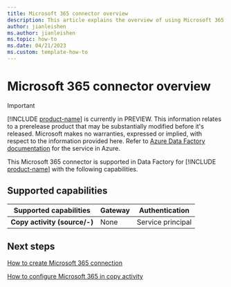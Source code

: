 ```yaml
---
title: Microsoft 365 connector overview
description: This article explains the overview of using Microsoft 365.
author: jianleishen
ms.author: jianleishen
ms.topic: how-to
ms.date: 04/21/2023
ms.custom: template-how-to 
---
```


# Microsoft 365 connector overview

> [!IMPORTANT]
> [!INCLUDE [product-name](../includes/product-name.md)] is currently in PREVIEW.
> This information relates to a prerelease product that may be substantially modified before it's released. Microsoft makes no warranties, expressed or implied, with respect to the information provided here. Refer to [Azure Data Factory documentation](/azure/data-factory/) for the service in Azure.

This Microsoft 365 connector is supported in Data Factory for [!INCLUDE [product-name](../includes/product-name.md)] with the following capabilities.

## Supported capabilities

| Supported capabilities | Gateway | Authentication |
| --- | --- | ---|
| **Copy activity (source/-)** | None | Service principal |

## Next steps

[How to create Microsoft 365 connection](connector-microsoft-365.md)

[How to configure Microsoft 365 in copy activity](connector-microsoft-365-copy-activity.md)
